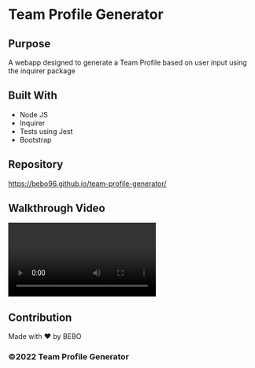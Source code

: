 # Team Profile Generator

## Purpose
A webapp designed to generate a Team Profile based on user input using the inquirer package 

## Built With 
* Node JS 
* Inquirer
* Tests using Jest
* Bootstrap 

## Repository
https://bebo96.github.io/team-profile-generator/

## Walkthrough Video 
![Alt text](./assets/team-profile-generator-walkthrough-video.mov "Team Profile Generator Video")

## Contribution
Made with ❤️ by BEBO

### ©️2022 Team Profile Generator
